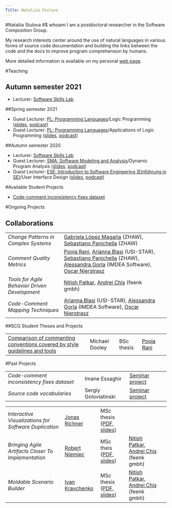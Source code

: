 ```yaml
---
Title: Nataliia Stulova
---
```

#Nataliia Stulova
#$ whoami
I am a postdoctoral researcher in the Software Composition Group.

My research interests center around the use of natural languages in various forms of source code documentation and building the links between the code and the docs to improve program comprehension by humans.

More detailed information is available on my personal [web page](https://s0nata.github.io).



#Teaching

## Autumn semester 2021

-  Lecturer: [Software Skills Lab](/teaching/SoftwareSkills)

##Spring semester 2021 

-  Guest Lecturer: [PL: Programming Languages](/teaching/pl)/Logic Programming ([slides](/download/lectures/pl/PL-10LogicProgramming-Stulova.pdf), [podcast](https://tube.switch.ch/videos/7hr9i3fdrx))
-  Guest Lecturer: [PL: Programming Languages](/teaching/pl)/Applications of Logic Programming ([slides](/download/lectures/pl/PL-11LogicProgrammingApps-Stulova.pdf), [podcast](https://tube.switch.ch/videos/SBfLvt2fz8))

##Autumn semester 2020

-  Lecturer: [Software Skills Lab](/teaching/SoftwareSkills)
-  Guest Lecturer: [SMA: Software Modeling and Analysis](/teaching/sma)/Dynamic Program Analysis ([slides](/download/lectures/sma/SMA-10%20%20Dynamic%20Program%20Analysis.pdf), [podcast](https://tube.switch.ch/videos/46fd6be3))
-  Guest Lecturer: [ESE: Introduction to Software Engineering (Einführung in SE)](/teaching/ese)/User Interface Design ([slides](/download/lectures/ese/ESE-12-UIDesign.pdf), [podcast](https://tube.switch.ch/videos/e4c668ac))


#Available Student Projects

-  [Code-comment inconsistency fixes dataset](/wiki/projects/mastersbachelorsprojects/code-comment-inconsistency-fixes-dataset)

#Ongoing Projects

## Collaborations


| | | |
|---|---|---|
|*Change Patterns in Complex Systems* | [Gabriela López Magaña](https://www.zhaw.ch/en/about-us/person/lopm/) (ZHAW),  [Sebastiano Panichella](https://www.zhaw.ch/en/about-us/person/panc/)  (ZHAW)| 
|*Comment Quality Metrics* | [Pooja Rani](/staff/Pooja-Rani), [Arianna Blasi](https://www.inf.usi.ch/phd/blasia/) (USI-STAR), [Sebastiano Panichella](https://www.zhaw.ch/en/about-us/person/panc/)  (ZHAW), [Alessandra Gorla](https://software.imdea.org/~alessandra.gorla/) (IMDEA Software), [Oscar Nierstrasz](/staff/oscar) |
|*Tools for Agile Behavior Driven Development* | [Nitish Patkar](/staff/NitishPatkar), [Andrei Chiş](/staff/andreichis) (feenk gmbh) |
|*Code-Comment Mapping Techniques* | [Arianna Blasi](https://www.inf.usi.ch/phd/blasia/) (USI-STAR), [Alessandra Gorla](https://software.imdea.org/~alessandra.gorla/) (IMDEA Software), [Oscar Nierstrasz](/staff/oscar)  |


##SCG Student Theses and Projects


| | | | | |
|---|---|---|---|---|
|[Comparison of commenting conventions covered by style guidelines and tools](/wiki/projects/mastersbachelorsprojects/Commenting-conventions-in-style-guidelines-style-checkers)|Michael Dooley|BSc thesis|[Pooja Rani](/staff/Pooja-Rani)|


#Past Projects


| | | | |
|---|---|---|---|
|*Code-comment inconsistency fixes dataset*| Imane Essaghir | [Seminar project](/wiki/projects/mastersbachelorsprojects/code-comment-inconsistency-fixes-dataset) |
|*Source code vocabularies*| Sergiy Goloviatinski | [Seminar project](/wiki/projects/mastersbachelorsprojects/vocabularies-of-ast-nodes) |


| | | | | |
|---|---|---|---|---|
|*Interactive Visualizations for Software Duplication* |[Jonas Richner](/wiki/students/JonasRichner) | MSc thesis ([PDF](/archive/masters/Rich21a.pdf), [slides](/download/softwarecomposition/2020-08-25-Richner-DuplicationVistualization.pdf)) ||
|*Bringing Agile Artifacts Closer To Implementation* | [Robert Niemiec](/wiki/students/RobertNiemiec) | MSc theis ([PDF](/archive/masters/Niem20a.pdf), [slides](/download/softwarecomposition/2020-07-14-Niemiec-RequirementsInIDE.pdf)) | [Nitish Patkar](/staff/NitishPatkar), [Andrei Chiş](/staff/andreichis) (feenk gmbh) |
|*Moldable Scenario Builder*| [Ivan Kravchenko](/wiki/alumni/IvanKravchenko)| MSc thesis ([PDF](/archive/masters/Krav20a.pdf), [slides](/download/softwarecomposition/2020-06-23-Kravchenko-MoldableScenarioEdiot.pdf)) | [Nitish Patkar](/staff/NitishPatkar), [Andrei Chiş](/staff/andreichis) (feenk gmbh)
